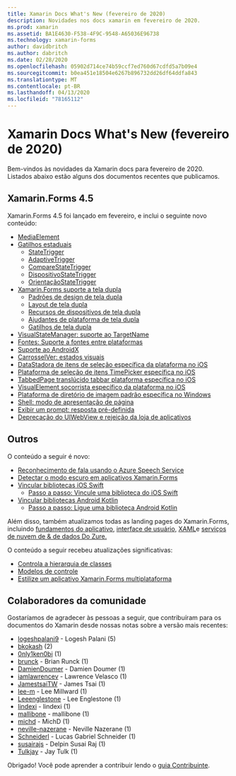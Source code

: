 ```yaml
---
title: Xamarin Docs What's New (fevereiro de 2020)
description: Novidades nos docs xamarin em fevereiro de 2020.
ms.prod: xamarin
ms.assetid: BA1E4630-F538-4F9C-9548-A65036E96738
ms.technology: xamarin-forms
author: davidbritch
ms.author: dabritch
ms.date: 02/28/2020
ms.openlocfilehash: 05902d714ce74b59ccf7ed760d67cdfd5a7b09e4
ms.sourcegitcommit: b0ea451e18504e6267b896732dd26df64ddfa843
ms.translationtype: MT
ms.contentlocale: pt-BR
ms.lasthandoff: 04/13/2020
ms.locfileid: "78165112"
---
```

# <a name="xamarin-docs-whats-new-february-2020"></a>Xamarin Docs What's New (fevereiro de 2020)

Bem-vindos às novidades da Xamarin docs para fevereiro de 2020. Listados abaixo estão alguns dos documentos recentes que publicamos.

## <a name="xamarinforms-45"></a>Xamarin.Forms 4.5

Xamarin.Forms 4.5 foi lançado em fevereiro, e inclui o seguinte novo conteúdo:

- [MediaElement](~/xamarin-forms/user-interface/mediaelement.md)
- [Gatilhos estaduais](~/xamarin-forms/app-fundamentals/triggers.md#state-triggers)
  - [StateTrigger](~/xamarin-forms/app-fundamentals/triggers.md#state-trigger)
  - [AdaptiveTrigger](~/xamarin-forms/app-fundamentals/triggers.md#adaptive-trigger)
  - [CompareStateTrigger](~/xamarin-forms/app-fundamentals/triggers.md#compare-state-trigger)
  - [DispositivoStateTrigger](~/xamarin-forms/app-fundamentals/triggers.md#device-state-trigger)
  - [OrientaçãoStateTrigger](~/xamarin-forms/app-fundamentals/triggers.md#orientation-state-trigger)
- [Xamarin.Forms suporte a tela dupla](~/xamarin-forms/app-fundamentals/dual-screen/index.md)
  - [Padrões de design de tela dupla](~/xamarin-forms/app-fundamentals/dual-screen/design-patterns.md)
  - [Layout de tela dupla](~/xamarin-forms/app-fundamentals/dual-screen/twopaneview.md)
  - [Recursos de dispositivos de tela dupla](~/xamarin-forms/app-fundamentals/dual-screen/dual-screen-info.md)
  - [Ajudantes de plataforma de tela dupla](~/xamarin-forms/app-fundamentals/dual-screen/dual-screen-helper.md)
  - [Gatilhos de tela dupla](~/xamarin-forms/app-fundamentals/dual-screen/triggers.md)  
- [VisualStateManager: suporte ao TargetName](~/xamarin-forms/user-interface/visual-state-manager.md#set-state-on-multiple-elements)
- [Fontes: Suporte a fontes entre plataformas](~/xamarin-forms/user-interface/text/fonts.md#use-a-custom-font-preview)
- [Suporte ao AndroidX](~/xamarin-forms/platform/android/androidx-migration.md)
- [CarrosselVer: estados visuais](~/xamarin-forms/user-interface/carouselview/interaction.md#define-visual-states)
- [DataStadora de itens de seleção específica da plataforma no iOS](~/xamarin-forms/platform/ios/datepicker-selection.md)
- [Plataforma de seleção de itens TimePicker específica no iOS](~/xamarin-forms/platform/ios/timepicker-selection.md)
- [TabbedPage translúcido tabbar plataforma específica no iOS](~/xamarin-forms/platform/ios/tabbedpage-translucent-tabbar.md)
- [VisualElement socorrista específico da plataforma no iOS](~/xamarin-forms/platform/ios/visualelement-first-responder.md)
- [Plataforma de diretório de imagem padrão específica no Windows](~/xamarin-forms/platform/windows/default-image-directory.md)
- [Shell: modo de apresentação de página](~/xamarin-forms/app-fundamentals/shell/configuration.md#set-page-presentation-mode)
- [Exibir um prompt: resposta pré-definida](~/xamarin-forms/user-interface/pop-ups.md#display-a-prompt)
- [Deprecação do UIWebView e rejeição da loja de aplicativos](~/xamarin-forms/user-interface/webview.md#uiwebview-deprecation-and-app-store-rejection-itms-90809)

## <a name="other"></a>Outros

O conteúdo a seguir é novo:

- [Reconhecimento de fala usando o Azure Speech Service](~/xamarin-forms/data-cloud/azure-cognitive-services/speech-recognition.md)
- [Detectar o modo escuro em aplicativos Xamarin.Forms](~/xamarin-forms/user-interface/theming/dark-mode.md)
- [Vincular bibliotecas iOS Swift](~/ios/platform/binding-swift/index.md)
  - [Passo a passo: Vincule uma biblioteca do iOS Swift](~/ios/platform/binding-swift/walkthrough.md)
- [Vincular bibliotecas Android Kotlin](~/android/platform/binding-kotlin-library/index.md)
  - [Passo a passo: Ligue uma biblioteca Android Kotlin](~/android/platform/binding-kotlin-library/walkthrough.md)

Além disso, também atualizamos todas as landing pages do Xamarin.Forms, incluindo [fundamentos do aplicativo,](~/xamarin-forms/app-fundamentals/index.yml) [interface de usuário,](~/xamarin-forms/user-interface/index.yml) [XAML](~/xamarin-forms/xaml/index.yml)e [serviços de nuvem de & de dados Do Zure.](~/xamarin-forms/data-cloud/index.yml)

O conteúdo a seguir recebeu atualizações significativas:

- [Controla a hierarquia de classes](~/xamarin-forms/internals/class-hierarchy.md)
- [Modelos de controle](~/xamarin-forms/app-fundamentals/templates/control-template.md)
- [Estilize um aplicativo Xamarin.Forms multiplataforma](~/get-started/quickstarts/styling.md)

## <a name="community-contributors"></a>Colaboradores da comunidade

Gostaríamos de agradecer às pessoas a seguir, que contribuíram para os documentos do Xamarin desde nossas notas sobre a versão mais recentes:

- [logeshpalani9](https://github.com/logeshpalani98) - Logesh Palani (5)
- [bkokash](https://github.com/bkokash) (2)
- [0nly1ken0bi](https://github.com/0nly1ken0bi) (1)
- [brunck](https://github.com/brunck) - Brian Runck (1)
- [DamienDoumer](https://github.com/DamienDoumer) - Damien Doumer (1)
- [iamlawrencev](https://github.com/iamlawrencev) - Lawrence Velasco (1)
- [JamestsaiTW](https://github.com/JamestsaiTW) - James Tsai (1)
- [lee-m](https://github.com/lee-m) - Lee Millward (1)
- [Leeenglestone](https://github.com/leeenglestone) - Lee Englestone (1)
- [lindexi](https://github.com/lindexi) - lindexi (1)
- [mallibone](https://github.com/mallibone) - mallibone (1)
- [michd](https://github.com/michd) - MichD (1)
- [neville-nazerane](https://github.com/neville-nazerane) - Neville Nazerane (1)
- [Schneiderl](https://github.com/schneiderl) - Lucas Gabriel Schneider (1)
- [susairajs](https://github.com/susairajs) - Delpin Susai Raj (1)
- [Tulkjay](https://github.com/tulkjay) - Jay Tulk (1)

Obrigado! Você pode aprender a contribuir lendo o [guia Contribuinte](https://github.com/MicrosoftDocs/xamarin-docs/blob/live/CONTRIBUTING.md).
